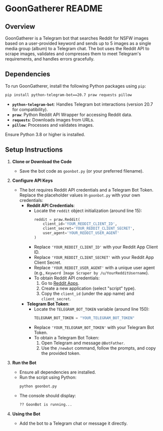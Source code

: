 # GoonGatherer README 
 
## Overview 
GoonGatherer is a Telegram bot that searches Reddit for NSFW images based on a user-provided keyword and sends up to 5 images as a single media group (album) to a Telegram chat. The bot uses the Reddit API to scrape images, validates and compresses them to meet Telegram's requirements, and handles errors gracefully. 
 
## Dependencies 
To run GoonGatherer, install the following Python packages using `pip`: 
 
```bash 
pip install python-telegram-bot==20.7 praw requests pillow 
``` 
 
- **`python-telegram-bot`**: Handles Telegram bot interactions (version 20.7 for compatibility). 
- **`praw`**: Python Reddit API Wrapper for accessing Reddit data. 
- **`requests`**: Downloads images from URLs. 
- **`pillow`**: Processes and validates images. 
 
Ensure Python 3.8 or higher is installed. 
 
## Setup Instructions 
1. **Clone or Download the Code** 
   - Save the bot code as `goonbot.py` (or your preferred filename). 
 
2. **Configure API Keys** 
   - The bot requires Reddit API credentials and a Telegram Bot Token. Replace the placeholder values in `goonbot.py` with your own credentials: 
     - **Reddit API Credentials**: 
       - Locate the `reddit` object initialization (around line 15): 
         ```python 
         reddit = praw.Reddit( 
             client_id='YOUR_REDDIT_CLIENT_ID', 
             client_secret='YOUR_REDDIT_CLIENT_SECRET', 
             user_agent='YOUR_REDDIT_USER_AGENT' 
         ) 
         ``` 
       - Replace `'YOUR_REDDIT_CLIENT_ID'` with your Reddit App Client ID. 
       - Replace `'YOUR_REDDIT_CLIENT_SECRET'` with your Reddit App Client Secret. 
       - Replace `'YOUR_REDDIT_USER_AGENT'` with a unique user agent (e.g., `Keyword Image Scraper by /u/YourRedditUsername`). 
       - To obtain Reddit API credentials: 
         1. Go to [Reddit Apps](https://www.reddit.com/prefs/apps). 
         2. Create a new application (select "script" type). 
         3. Copy the `client_id` (under the app name) and `client_secret`. 
     - **Telegram Bot Token**: 
       - Locate the `TELEGRAM_BOT_TOKEN` variable (around line 150): 
         ```python 
         TELEGRAM_BOT_TOKEN = "YOUR_TELEGRAM_BOT_TOKEN" 
         ``` 
       - Replace `'YOUR_TELEGRAM_BOT_TOKEN'` with your Telegram Bot Token. 
       - To obtain a Telegram Bot Token: 
         1. Open Telegram and message `@BotFather`. 
         2. Use the `/newbot` command, follow the prompts, and copy the provided token. 
 
3. **Run the Bot** 
   - Ensure all dependencies are installed. 
   - Run the script using Python: 
     ```bash 
     python goonbot.py 
     ``` 
   - The console should display: 
     ```bash 
     ?? GoonBot is running... 
     ``` 
 
4. **Using the Bot** 
   - Add the bot to a Telegram chat or message it directly. 
